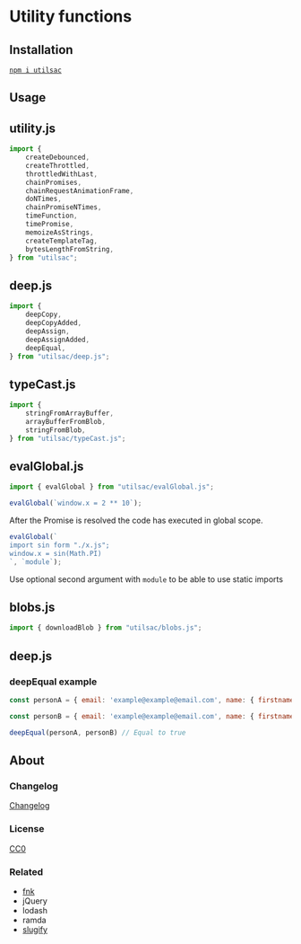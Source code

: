 # Utility functions

## Installation

[`npm i utilsac`](https://www.npmjs.com/package/utilsac)

## Usage

## utility.js

```js
import {
    createDebounced,
    createThrottled,
    throttledWithLast,
    chainPromises,
    chainRequestAnimationFrame,
    doNTimes,
    chainPromiseNTimes,
    timeFunction,
    timePromise,
    memoizeAsStrings,
    createTemplateTag,
    bytesLengthFromString,
} from "utilsac";
```

## deep.js

```js
import {
    deepCopy,
    deepCopyAdded,
    deepAssign,
    deepAssignAdded,
    deepEqual,
} from "utilsac/deep.js";
```


## typeCast.js

```js
import {
    stringFromArrayBuffer,
    arrayBufferFromBlob,
    stringFromBlob,
} from "utilsac/typeCast.js";
```


## evalGlobal.js

```js
import { evalGlobal } from "utilsac/evalGlobal.js";
```

```js
evalGlobal(`window.x = 2 ** 10`);
```

After the Promise is resolved the code has executed in global scope.


```js
evalGlobal(`
import sin form "./x.js";
window.x = sin(Math.PI)
`, `module`);
```

Use optional second argument with `module` to be able to use static imports

## blobs.js

```js
import { downloadBlob } from "utilsac/blobs.js";
```
## deep.js
### deepEqual example
```js 
const personA = { email: 'example@example@email.com', name: { firstname: 'James', lastname: 'William' }};

const personB = { email: 'example@example@email.com', name: { firstname: 'James', lastname: 'William' }};

deepEqual(personA, personB) // Equal to true
```

## About

### Changelog

[Changelog](./changelog.md)


### License

[CC0](./license.txt)

### Related

 * [fnk](https://github.com/seanohue/fnk)
 * jQuery
 * lodash
 * ramda
 * [slugify](https://github.com/sindresorhus/slugify)
